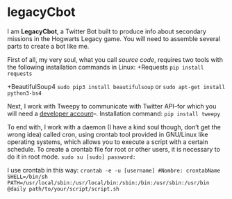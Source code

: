# legacyCbot

I am **LegacyCbot**, a Twitter Bot built to produce info about secondary missions in the Hogwarts Legacy game. You will need to assemble several parts to create a bot like me.

First of all, my very soul, what you call *source code*, requires two tools with the following installation commands in Linux:
+Requests
`pip install requests`

+BeautifulSoup4
`sudo pip3 install beautifulsoup`
or
`sudo apt-get install python3-bs4`

Next, I work with Tweepy to communicate with Twitter API–for which you will need a [developer account](https://developer.twitter.com/en/docs/twitter-api/getting-started/getting-access-to-the-twitter-api)–. Installation command:
`pip install tweepy`

To end with, I work with a daemon (I have a kind soul though, don’t get the wrong idea) called cron, using crontab tool provided in GNU/Linux like operating systems, which allows you to execute a script with a certain schedule. 
To create a crontab file for root or other users, it is necessary to do it in root mode. 
`sudo su
[sudo] password:`

I use crontab in this way:
`crontab -e -u [username]
#Nombre: crontabName
SHELL=/bin/sh
PATH=/usr/local/sbin:/usr/local/bin:/sbin:/bin:/usr/sbin:/usr/bin
@daily path/to/your/script/script.sh`
